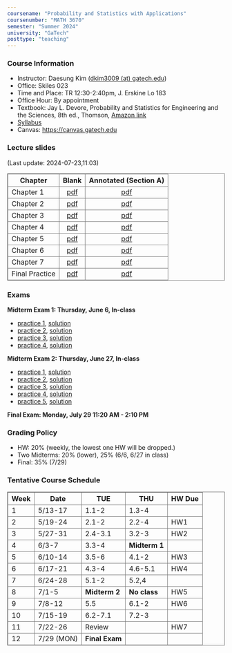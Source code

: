 ```yaml
---
coursename: "Probability and Statistics with Applications"
coursenumber: "MATH 3670"
semester: "Summer 2024"
university: "GaTech"
posttype: "teaching"
---
```


### Course Information
- Instructor: Daesung Kim ([dkim3009 (at) gatech.edu](mailto:dkim3009@gatech.edu))
- Office: Skiles 023
- Time and Place: TR 12:30-2:40pm, J. Erskine Lo 183
- Office Hour: By appointment
- Textbook: Jay L. Devore, Probability and Statistics for Engineering and the Sciences, 8th ed., Thomson, [Amazon link](https://www.amazon.com/Probability-Statistics-Engineering-Sciences-Devore/dp/0538733527)
- [Syllabus](syllabus.pdf)
- Canvas: https://canvas.gatech.edu

### Lecture slides
(Last update: 2024-07-23,11:03)

| Chapter        | Blank                            | Annotated (Section A)      |
| -              | :-:                              | :-:                        |
| Chapter 1      | [pdf](m3670-chap1-blank.pdf)     | [pdf](m3670-chap1.pdf)     |
| Chapter 2      | [pdf](m3670-chap2-blank.pdf)     | [pdf](m3670-chap2.pdf)     |
| Chapter 3      | [pdf](m3670-chap3-blank.pdf)     | [pdf](m3670-chap3.pdf)     |
| Chapter 4      | [pdf](m3670-chap4-blank.pdf)     | [pdf](m3670-chap4.pdf)     |
| Chapter 5      | [pdf](m3670-chap5-blank.pdf)     | [pdf](m3670-chap5.pdf)     |
| Chapter 6      | [pdf](m3670-chap6-blank.pdf)     | [pdf](m3670-chap6.pdf)     |
| Chapter 7      | [pdf](m3670-chap7-blank.pdf)     | [pdf](m3670-chap7.pdf)     |
| Final Practice | [pdf](m3670-finalprac-blank.pdf) | [pdf](m3670-finalprac.pdf) |

### Exams
**Midterm Exam 1: Thursday, June 6, In-class**
- [practice 1](https://bonetto.math.gatech.edu/teaching/3770-spring10/mid1.pdf), [solution](https://bonetto.math.gatech.edu/teaching/3770-spring10/sol1.pdf)
- [practice 2](https://bonetto.math.gatech.edu/teaching/3770-spring10/mid1p.pdf), [solution](https://bonetto.math.gatech.edu/teaching/3770-spring10/msol1.pdf)
- [practice 3](https://bonetto.math.gatech.edu/teaching/3770-spring10/mid3770_1.pdf), [solution](https://bonetto.math.gatech.edu/teaching/3770-spring10/sol3770_1.pdf)
- [practice 4](https://bonetto.math.gatech.edu/teaching/3770-spring10/ptest3770_1.pdf), [solution](https://bonetto.math.gatech.edu/teaching/3770-spring10/psol3770_1.pdf)

**Midterm Exam 2: Thursday, June 27, In-class**
- [practice 1](https://bonetto.math.gatech.edu/teaching/3770-spring10/mid2.pdf), [solution](https://bonetto.math.gatech.edu/teaching/3770-spring10/sol2.pdf)
- [practice 2](https://bonetto.math.gatech.edu/teaching/3770-spring10/mid2p.pdf), [solution](https://bonetto.math.gatech.edu/teaching/3770-spring10/sol2p.pdf)
- [practice 3](https://bonetto.math.gatech.edu/teaching/3770-spring10/mid3770_2.pdf), [solution](https://bonetto.math.gatech.edu/teaching/3770-spring10/sol3770_2.pdf)
- [practice 4](https://bonetto.math.gatech.edu/teaching/3770-spring10/ptest3770_2.pdf), [solution](https://bonetto.math.gatech.edu/teaching/3770-spring10/psol3770_2.pdf)
- [practice 5](https://daesungk.github.io/fee70225156cd8deda349337f36364f1/m3215-exam-2-sm23.pdf), [solution](https://daesungk.github.io/95a908035d771f9dc9f260a22d07fffe/m3215-exam-2-sm23-sol.pdf)

**Final Exam: Monday, July 29 11:20 AM - 2:10 PM**


### Grading Policy

- HW: 20% (weekly, the lowest one HW will be dropped.)
- Two Midterms: 20% (lower), 25% (6/6, 6/27 in class)
- Final: 35% (7/29)

### Tentative Course Schedule

| Week | Date       | TUE            | THU           | HW Due |
| ---  | ---        | ---            | ---           | ---    |
| 1    | 5/13-17    | 1.1-2          | 1.3-4         |        |
| 2    | 5/19-24    | 2.1-2          | 2.2-4         | HW1    |
| 3    | 5/27-31    | 2.4-3.1        | 3.2-3         | HW2    |
| 4    | 6/3-7      | 3.3-4          | **Midterm 1** |        |
| 5    | 6/10-14    | 3.5-6          | 4.1-2         | HW3    |
| 6    | 6/17-21    | 4.3-4          | 4.6-5.1       | HW4    |
| 7    | 6/24-28    | 5.1-2          | 5.2,4         |        |
| 8    | 7/1-5      | **Midterm 2**  | **No class**  | HW5    |
| 9    | 7/8-12     | 5.5            | 6.1-2         | HW6    |
| 10   | 7/15-19    | 6.2-7.1        | 7.2-3         |        |
| 11   | 7/22-26    | Review         |               | HW7    |
| 12   | 7/29 (MON) | **Final Exam** |               |        |



<style>
table, th, td {
  border: 1px solid #777;
  border-collapse: collapse;
}
</style>

